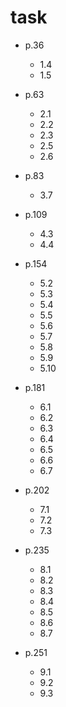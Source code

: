 # task

- p.36
    - 1.4
    - 1.5

- p.63
    - 2.1
    - 2.2
    - 2.3
    - 2.5
    - 2.6

- p.83
    - 3.7

- p.109
    - 4.3
    - 4.4

- p.154
    - 5.2
    - 5.3
    - 5.4
    - 5.5
    - 5.6
    - 5.7
    - 5.8
    - 5.9
    - 5.10

- p.181
    - 6.1
    - 6.2
    - 6.3
    - 6.4
    - 6.5
    - 6.6
    - 6.7

- p.202
    - 7.1
    - 7.2
    - 7.3

- p.235
    - 8.1
    - 8.2
    - 8.3
    - 8.4
    - 8.5
    - 8.6
    - 8.7

- p.251
    - 9.1
    - 9.2
    - 9.3
